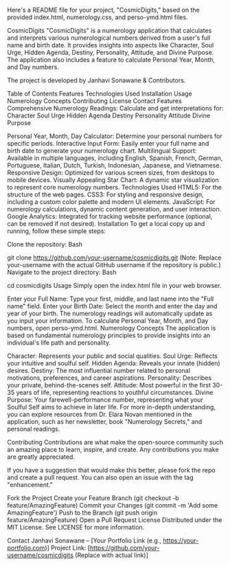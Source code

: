 
Here's a README file for your project, "CosmicDigits," based on the provided index.html, numerology.css, and perso-ymd.html files.

CosmicDigits
"CosmicDigits" is a numerology application that calculates and interprets various numerological numbers derived from a user's full name and birth date. It provides insights into aspects like Character, Soul Urge, Hidden Agenda, Destiny, Personality, Attitude, and Divine Purpose. The application also includes a feature to calculate Personal Year, Month, and Day numbers.

The project is developed by Janhavi Sonawane & Contributors.

Table of Contents
    Features
    Technologies Used
    Installation
    Usage
    Numerology Concepts
    Contributing
    License
    Contact
Features
Comprehensive Numerology Readings: Calculate and get interpretations for:
    Character
    Soul Urge
    Hidden Agenda
    Destiny
    Personality
    Attitude
    Divine Purpose


Personal Year, Month, Day Calculator: Determine your personal numbers for specific periods.
Interactive Input Form: Easily enter your full name and birth date to generate your numerology chart.
Multilingual Support: Available in multiple languages, including English, Spanish, French, German, Portuguese, Italian, Dutch, Turkish, Indonesian, Japanese, and Vietnamese.
Responsive Design: Optimized for various screen sizes, from desktops to mobile devices.
Visually Appealing Star Chart: A dynamic star visualization to represent core numerology numbers.
Technologies Used
HTML5: For the structure of the web pages.
CSS3: For styling and responsive design, including a custom color palette and modern UI elements.
JavaScript: For numerology calculations, dynamic content generation, and user interaction.
Google Analytics: Integrated for tracking website performance (optional, can be removed if not desired).
Installation
To get a local copy up and running, follow these simple steps:

Clone the repository:
Bash

git clone https://github.com/your-username/cosmicdigits.git
(Note: Replace your-username with the actual GitHub username if the repository is public.)
Navigate to the project directory:
Bash

cd cosmicdigits
Usage
Simply open the index.html file in your web browser.

Enter your Full Name: Type your first, middle, and last name into the "Full name" field.
Enter your Birth Date: Select the month and enter the day and year of your birth.
The numerology readings will automatically update as you input your information.
To calculate Personal Year, Month, and Day numbers, open perso-ymd.html.
Numerology Concepts
The application is based on fundamental numerology principles to provide insights into an individual's life path and personality.

Character: Represents your public and social qualities.
Soul Urge: Reflects your intuitive and soulful self.
Hidden Agenda: Reveals your innate (hidden) desires.
Destiny: The most influential number related to personal motivations, preferences, and career aspirations.
Personality: Describes your private, behind-the-scenes self.
Attitude: Most powerful in the first 30-35 years of life, representing reactions to youthful circumstances.
Divine Purpose: Your farewell-performance number, representing what your Soulful Self aims to achieve in later life.
For more in-depth understanding, you can explore resources from Dr. Elara Novan mentioned in the application, such as her newsletter, book "Numerology Secrets," and personal readings.

Contributing
Contributions are what make the open-source community such an amazing place to learn, inspire, and create. Any contributions you make are greatly appreciated.

If you have a suggestion that would make this better, please fork the repo and create a pull request. You can also open an issue with the tag "enhancement."

Fork the Project
Create your Feature Branch (git checkout -b feature/AmazingFeature)
Commit your Changes (git commit -m 'Add some AmazingFeature')
Push to the Branch (git push origin feature/AmazingFeature)
Open a Pull Request
License
Distributed under the MIT License. See LICENSE for more information.

Contact
Janhavi Sonawane – [Your Portfolio Link (e.g., https://your-portfolio.com)]
Project Link: [https://github.com/your-username/cosmicdigits (Replace with actual link)]

